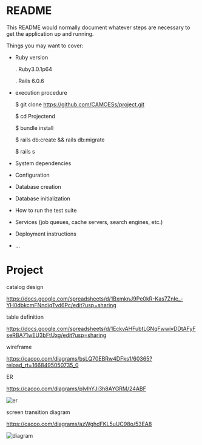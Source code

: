 # README

This README would normally document whatever steps are necessary to get the
application up and running.

Things you may want to cover:

* Ruby version

  . Ruby3.0.1p64
  
  . Rails 6.0.6
 
* execution procedure

  $ git clone https://github.com/CAMOESs/project.git
  
  $ cd Projectend
  
  $ bundle install 
  
  $ rails db:create && rails db:migrate
  
  $ rails s
 
* System dependencies

* Configuration

* Database creation

* Database initialization

* How to run the test suite

* Services (job queues, cache servers, search engines, etc.)

* Deployment instructions

* ...
# Project
catalog design

https://docs.google.com/spreadsheets/d/1BxmknJ9Pe0kR-Kas7ZnIe_-YH0dbkcmFNndiqTvd6Pc/edit?usp=sharing


table definition

https://docs.google.com/spreadsheets/d/1EckvAHFubtLGNqFwwivDDtAFyFseRBA71wEU3bFtUxg/edit?usp=sharing


wireframe

 https://cacoo.com/diagrams/bsLQ70EBRw4DFks1/60365?reload_rt=1668495050735_0


ER

  https://cacoo.com/diagrams/pIvlhYJi3h8AYGRM/24ABF

  ![er](https://user-images.githubusercontent.com/103535400/211168383-b54ff743-d178-4396-bd52-e99b67898110.png)


screen transition diagram

  https://cacoo.com/diagrams/azWghdFKL5uUC98o/53EA8
  
  
  
  ![diagram](https://user-images.githubusercontent.com/103535400/211270711-8b90fc14-e8d0-4d77-980a-96281ccc25f1.png)

  

